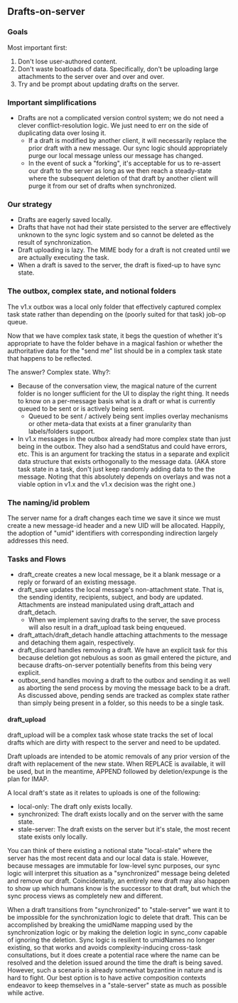 ## Drafts-on-server ##

### Goals ###

Most important first:

1. Don't lose user-authored content.
2. Don't waste boatloads of data.  Specifically, don't be uploading large
   attachments to the server over and over and over.
3. Try and be prompt about updating drafts on the server.

### Important simplifications ###

- Drafts are not a complicated version control system; we do not need a clever
  conflict-resolution logic.  We just need to err on the side of duplicating
  data over losing it.
  - If a draft is modified by another client, it will necessarily replace the
    prior draft with a new message.  Our sync logic should appropriately purge
    our local message unless our message has changed.
  - In the event of suck a "forking", it's acceptable for us to re-assert our
    draft to the server as long as we then reach a steady-state where the
    subsequent deletion of that draft by another client will purge it from our
    set of drafts when synchronized.

### Our strategy ###

- Drafts are eagerly saved locally.
- Drafts that have not had their state persisted to the server are effectively
  unknown to the sync logic system and so cannot be deleted as the result of
  synchronization.
- Draft uploading is lazy.  The MIME body for a draft is not created until we
  are actually executing the task.
- When a draft is saved to the server, the draft is fixed-up to have sync state.

### The outbox, complex state, and notional folders ###

The v1.x outbox was a local only folder that effectively captured complex task
state rather than depending on the (poorly suited for that task) job-op queue.

Now that we have complex task state, it begs the question of whether it's
appropriate to have the folder behave in a magical fashion or whether the
authoritative data for the "send me" list should be in a complex task state
that happens to be reflected.

The answer?  Complex state.  Why?:
- Because of the conversation view, the magical nature of the current folder is
  no longer sufficient for the UI to display the right thing.  It needs to know
  on a per-message basis what is a draft or what is currently queued to be sent
  or is actively being sent.
  - Queued to be sent / actively being sent implies overlay mechanisms or other
    meta-data that exists at a finer granularity than labels/folders support.
- In v1.x messages in the outbox already had more complex state than just being
  in the outbox.  They also had a sendStatus and could have errors, etc.  This
  is an argument for tracking the status in a separate and explicit data
  structure that exists orthogonally to the message data.  (AKA store task
  state in a task, don't just keep randomly adding data to the the message.
  Noting that this absolutely depends on overlays and was not a viable option
  in v1.x and the v1.x decision was the right one.)

### The naming/id problem ###

The server name for a draft changes each time we save it since we must create a
new message-id header and a new UID will be allocated.  Happily, the adoption of
"umid" identifiers with corresponding indirection largely addresses this need.

### Tasks and Flows ###

- draft_create creates a new local message, be it a blank message or a reply or
  forward of an existing message.
- draft_save updates the local message's non-attachment state.  That is, the
  sending identity, recipients, subject, and body are updated.  Attachments
  are instead manipulated using draft_attach and draft_detach.
  - When we implement saving drafts to the server, the save process will also
    result in a draft_upload task being enqueued.
- draft_attach/draft_detach handle attaching attachments to the message and
  detaching them again, respectively.
- draft_discard handles removing a draft.  We have an explicit task for this
  because deletion got nebulous as soon as gmail entered the picture, and
  because drafts-on-server potentially benefits from this being very explicit.
- outbox_send handles moving a draft to the outbox and sending it as well as
  aborting the send process by moving the message back to be a draft.  As
  discussed above, pending sends are tracked as complex state rather than simply
  being present in a folder, so this needs to be a single task.

#### draft_upload ####

draft_upload will be a complex task whose state tracks the set of local drafts
which are dirty with respect to the server and need to be updated.

Draft uploads are intended to be atomic removals of any prior version of the
draft with replacement of the new state.  When REPLACE is available, it will be
used, but in the meantime, APPEND followed by deletion/expunge is the plan for
IMAP.

A local draft's state as it relates to uploads is one of the following:
- local-only: The draft only exists locally.
- synchronized: The draft exists locally and on the server with the same state.
- stale-server: The draft exists on the server but it's stale, the most recent
  state exists only locally.

You can think of there existing a notional state "local-stale" where the server
has the most recent data and our local data is stale.  However, because messages
are immutable for low-level sync purposes, our sync logic will interpret this
situation as a "synchronized" message being deleted and remove our draft.
Coincidentally, an entirely new draft may also happen to show up which humans
know is the successor to that draft, but which the sync process views as
completely new and different.

When a draft transitions from "synchronized" to "stale-server" we want it to be
impossible for the synchronization logic to delete that draft.  This can be
accomplished by breaking the umidName mapping used by the synchronization logic
or by making the deletion logic in sync_conv capable of ignoring the deletion.
Sync logic is resilient to umidNames no longer existing, so that works and
avoids complexity-inducing cross-task consultations, but it does create a
potential race where the name can be resolved and the deletion issued around the
time the draft is being saved.  However, such a scenario is already somewhat
byzantine in nature and is hard to fight.  Our best option is to have active
composition contexts endeavor to keep themselves in a "stale-server" state as
much as possible while active.
